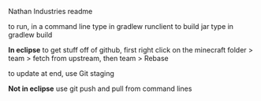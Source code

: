 Nathan Industries readme

to run, in a command line type in gradlew runclient
to build jar type in gradlew build

**In eclipse**
to get stuff off of github, first right click on the minecraft folder > team > fetch from upstream, then team > Rebase

to update at end, use Git staging

**Not in eclipse**
use git push and pull from command lines